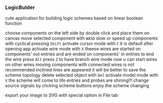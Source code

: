 ### LogicBulder

cute application for building logic schemes based on linear boolean function

choose components on the left side by double click and place them on canvas
move selected component with `WASD`
slow or speed up components with cyclical pressing `Shift`
activate cursor mode with `C` 
it is default after opening app
activate wire mode with `X` 
theese wires are started on components' out entries
and are ended on components' in entries
to end the wire press `Alt`
press `Z` to have branch wire mode
now u can start wires on other wires
moving components with connected wires is not recommended
inclined lines are appeared
it will be better to save the scheme topology
delete selected object with `Del`
activate model mode with `V`
the scheme will come to life
entries and probes are shining!!!
change source signals by clicking scheme buttons
enjoy the scheme changing

export your image to SVG with special option in File tab

